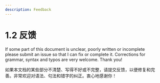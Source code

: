 ```yaml
---
description: Feedback
---
```


# 1.2 反馈

If some part of this document is unclear, poorly written or incomplete please submit an issue so that I can fix or complete it. Corrections for grammar, syntax and typos are very welcome. Thank you!

如果本文档的某些部分不清楚、写得不好或不完整，请提交反馈，以便修复和完善。非常欢迎对语法、句法和错字的纠正。衷心地感谢你！
